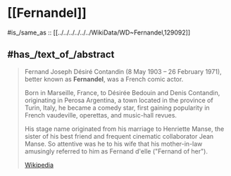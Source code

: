﻿---
aliases:
- "Fernand Joseph Désiré Contandin"
has_id_wikidata: Q129092
---

# [[Fernandel]] 

#is_/same_as :: [[../../../../../../WikiData/WD~Fernandel,129092]] 
## #has_/text_of_/abstract 

> Fernand Joseph Désiré Contandin (8 May 1903 – 26 February 1971), better known as **Fernandel**, 
> was a French comic actor. 
> 
> Born in Marseille, France, to Désirée Bedouin and Denis Contandin, 
> originating in Perosa Argentina, a town located in the province of Turin, Italy, 
> he became a comedy star, first gaining popularity in French vaudeville, operettas, 
> and music-hall revues. 
> 
> His stage name originated from his marriage to Henriette Manse, 
> the sister of his best friend and frequent cinematic collaborator Jean Manse. 
> So attentive was he to his wife that 
> his mother-in-law amusingly referred to him as Fernand d'elle ("Fernand of her").
>
> [Wikipedia](https://en.wikipedia.org/wiki/Fernandel) 

